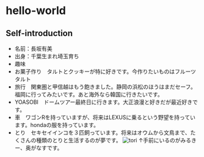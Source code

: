 # hello-world

## Self-introduction
- 名前：長坂有美
- 出身：千葉生まれ埼玉育ち
- 趣味
- お菓子作り　タルトとクッキーが特に好きです。今作りたいものはフルーツタルト
- 旅行　関東圏と甲信越はもう飽きました。静岡の浜松のほうはまだセーフ。福岡に行ってみたいです。あと海外なら韓国に行きたいです。
- YOASOBI　ドームツアー最終日に行きます。大正浪漫と好きだが最近好きです。
- 車　ワゴンRを持っていますが、将来はLEXUSに乗るという野望を持っています。hondaの服を持っています。
- とり　セキセイインコを３匹飼っています。将来はオウムから文鳥まで、たくさんの種類のとりと生活するのが夢です。
![tori](https://user-images.githubusercontent.com/103726500/209043740-a501eb1e-5de5-45c7-80a8-cead4c06ec89.jpg)
↑手前にいるのがみるきー、奥がなすです。
